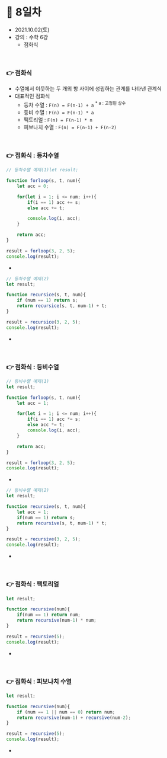 # 📌 8일차 
- 2021.10.02(토)
- 강의 : 수학 6강
  - 점화식


<br>

  
### 👉 점화식 
- 수열에서 이웃하는 두 개의 항 사이에 성립하는 관계를 나타낸 관계식
- 대표적인 점화식
  - 등차 수열     : `F(n) = F(n-1) + a` <sup>* a : 고정된 상수</sup>
  - 등비 수열     : `F(n) = F(n-1) * a`
  - 팩토리얼      : `F(n) = F(n-1) * n`
  - 피보나치 수열  : `F(n) = F(n-1) + F(n-2)` 

<br> 

  
### 👉 점화식 : 등차수열 
```javascript
// 등차수열 예제(1)let result;

function forloop(s, t, num){
    let acc = 0;

    for(let i = 1; i <= num; i++){
        if(i == 1) acc += s;
        else acc += t;

        console.log(i, acc);
    }

    return acc;
}

result = forloop(3, 2, 5);
console.log(result);
```
- 
```javascript
// 등차수열 예제(2)
let result;

function recursice(s, t, num){
    if (num == 1) return s;
    return recursice(s, t, num-1) + t;
}

result = recursice(3, 2, 5);
console.log(result);
```
- 

<br> 

  
### 👉 점화식 : 등비수열  
```javascript
// 등비수열 예제(1)
let result;

function forloop(s, t, num){
    let acc = 1;

    for(let i = 1; i <= num; i++){
        if(i == 1) acc *= s;
        else acc *= t;
        console.log(i, acc);
    }

    return acc;
}

result = forloop(3, 2, 5);
console.log(result);
```
- 
```javascript
// 등비수열 예제(2)
let result;

function recursive(s, t, num){
    let acc = 1;
    if(num == 1) return s;
    return recursive(s, t, num-1) * t;
}

result = recursive(3, 2, 5);
console.log(result);
```
- 

<br> 

  
### 👉 점화식 : 팩토리얼  
```javascript
let result;

function recursive(num){
    if(num == 1) return num;
    return recursive(num-1) * num;
}

result = recursive(5);
console.log(result);
```
- 

<br> 

  
### 👉 점화식 : 피보나치 수열  
```javascript
let result;

function recursive(num){
    if (num == 1 || num == 0) return num;
    return recursive(num-1) + recursive(num-2);
}

result = recursive(5);
console.log(result);
```
- 

<br> 
